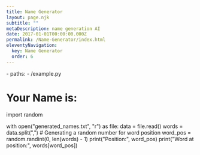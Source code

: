```yaml
---
title: Name Generator
layout: page.njk
subtitle: ""
metaDescription: name generation AI
date: 2017-01-01T00:00:00.000Z
permalink: /Name-Generator/index.html
eleventyNavigation:
  key: Name Generator
  order: 6
---
```


<html>
    <head>
      <link rel="stylesheet" href="https://pyscript.net/alpha/pyscript.css" />
      <script defer src="https://pyscript.net/alpha/pyscript.js"></script>
      <py-env>
        - paths:
          - /example.py
      </py-env>
    </head>

  <body>
    <h1>Your Name is:</h1>
    <py-script>
import random

with open("generated_names.txt", "r") as file:
    data = file.read()
    words = data.split(",")
    # Generating a random number for word position
    word_pos = random.randint(0, len(words) - 1)
    print("Position:", word_pos)
    print("Word at position:", words[word_pos])
    </py-script>
  </body>
</html>

<!-- <html>
    <body>
        <link rel="stylesheet" href="https://pyscript.net/latest/pyscript.css" />
        <script defer src="https://pyscript.net/latest/pyscript.js"></script>
            <py-script>
                files = ["src\_data\random_names.py"]
            </py-script>
    </body>
</html> -->